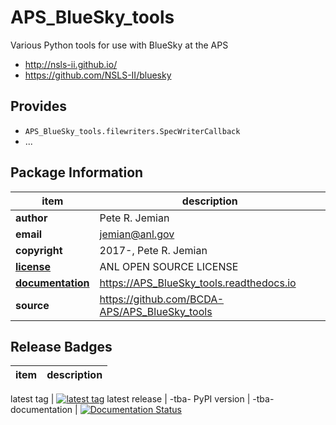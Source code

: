 # APS_BlueSky_tools

Various Python tools for use with BlueSky at the APS

* http://nsls-ii.github.io/
* https://github.com/NSLS-II/bluesky

## Provides

* `APS_BlueSky_tools.filewriters.SpecWriterCallback`
* ...

## Package Information

item              | description
------------------|--------------------------------
**author**        | Pete R. Jemian
**email**         | jemian@anl.gov
**copyright**     | 2017-, Pete R. Jemian
[**license**](APS_BlueSky_tools/LICENSE) | ANL OPEN SOURCE LICENSE
[**documentation**](https://APS_BlueSky_tools.readthedocs.io) | https://APS_BlueSky_tools.readthedocs.io
**source**        | https://github.com/BCDA-APS/APS_BlueSky_tools

## Release Badges

item  | description
------|--------------

latest tag | [![latest tag](https://img.shields.io/github/tag/BCDA-APS/APS_BlueSky_tools.svg)](https://github.com/BCDA-APS/APS_BlueSky_tools/tags)
latest release | -tba-
PyPI version | -tba-
documentation | [![Documentation Status](https://readthedocs.org/projects/aps-bluesky-tools/badge/?version=latest)](http://aps-bluesky-tools.readthedocs.io/en/latest/?badge=latest)
